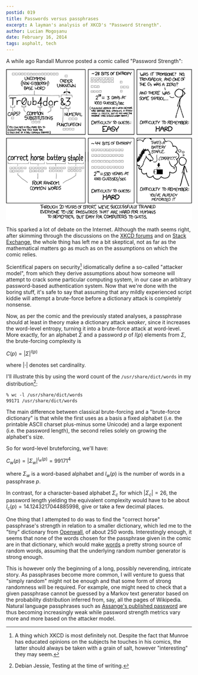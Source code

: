 ```yaml
---
postid: 019
title: Passwords versus passphrases
excerpt: A layman's analysis of XKCD's "Password Strength".
author: Lucian Mogoșanu
date: February 16, 2014
tags: asphalt, tech
---
```


A while ago Randall Munroe posted a comic called "Password Strength":

<span><a href="http://imgs.xkcd.com/comics/password_strength.png"><img
class="thumb" src="/uploads/2014/02/password_strength.png"
style="width:700px;height:auto;" /></a></span>

This sparked a lot of debate on the Internet. Although the math seems right,
after skimming through the discussions on the [XKCD forums][1] and on [Stack
Exchange][2], the whole thing has left me a bit skeptical, not as far as the
mathematical matters go as much as on the assumptions on which the comic
relies.

Scientifical papers on security[^1] idiomatically define a so-called "attacker
model", from which they derive assumptions about how someone will attempt to
crack some particular computing system, in our case an arbitrary password-based
authentication system. Now that we're done with the boring stuff, it's safe to
say that assuming that any mildly experienced script kiddie will attempt a
brute-force before a dictionary attack is completely nonsense.

Now, as per the comic and the previously stated analyses, a passphrase should at
least in theory make a dictionary attack *weaker*, since it increases the
word-level entropy, turning it into a brute-force attack at word-level. More
exactly, for an alphabet $\Sigma$ and a password $p$ of $l(p)$ elements from
$\Sigma$, the brute-forcing complexity is

$C(p) = \left|{\Sigma}\right|^{l(p)}$

where $\left|{\cdot}\right|$ denotes set cardinality.

I'll illustrate this by using the word count of the `/usr/share/dict/words` in
my distribution[^2]:

~~~~ {.bash}
% wc -l /usr/share/dict/words
99171 /usr/share/dict/words
~~~~

The main difference between classical brute-forcing and a "brute-force
dictionary" is that while the first uses as a basis a fixed alphabet (i.e. the
printable ASCII charset plus-minus some Unicode) and a large exponent (i.e. the
password length), the second relies solely on growing the alphabet's size.

So for word-level bruteforcing, we'll have:

$C_w(p) = \left|{\Sigma_w}\right|^{l_w(p)} = 99171^4$

where $\Sigma_w$ is a word-based alphabet and $l_w(p)$ is the number of
words in a passphrase $p$.

In contrast, for a character-based alphabet $\Sigma_c$ for which
$\left|{\Sigma_c}\right| = 26$, the password length yielding the equivalent
complexity would have to be about $l_c(p) = 14.1243217044885998$, give or take
a few decimal places.

One thing that I attempted to do was to find the "correct horse" passphrase's
strength in relation to a smaller dictionary, which led me to the "tiny"
dictionary from [Openwall][3], of about 250 words. Interestingly enough, it
seems that none of the words chosen for the passphrase given in the comic are
in that dictionary, which would make [words][4] a pretty strong source of
random words, assuming that the underlying random number generator is strong
enough.

This is however only the beginning of a long, possibly neverending, intricate
story. As passphrases become more common, I will venture to guess that "simply
random" might not be enough and that some form of strong randomness will be
required. For example, one might need to check that a given passphrase cannot
be guessed by a Markov text generator based on the probability distribution
inferred from, say, all the pages of Wikipedia. Natural language passphrases
such as [Assange's published password][5] are thus becoming increasingly weak
while password strength metrics vary more and more based on the attacker model.

[^1]: A thing which XKCD is most definitely not. Despite the fact that Munroe
has educated opinions on the subjects he touches in his comics, the latter
should always be taken with a grain of salt, however "interesting" they may
seem.

[^2]: Debian Jessie, Testing at the time of writing.

[1]: http://forums.xkcd.com/viewtopic.php?f=7&t=73384
[2]: http://security.stackexchange.com/questions/6095/xkcd-936-short-complex-password-or-long-dictionary-passphrase
[3]: http://openwall.com/
[4]: https://en.wikipedia.org/wiki/Words_%28Unix%29
[5]: https://www.schneier.com/blog/archives/2011/09/unredacted_us_d.html
